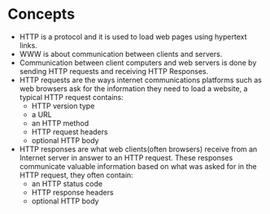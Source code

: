 # Concepts
- HTTP is a protocol and it is used to load web pages using hypertext links.
- WWW is about communication between clients and servers.
- Communication between client computers and web servers is done by sending HTTP requests and receiving HTTP Responses.
- HTTP requests are the ways internet communications platforms such as web browsers ask for the information they need to load a website, a typical HTTP request contains:
  - HTTP version type
  - a URL
  - an HTTP method
  - HTTP request headers
  - optional HTTP body
- HTTP responses are what web clients(often browsers) receive from an Internet server in answer to an HTTP request. These responses communicate valuable information based on what was asked for in the HTTP request, they often contain:
  - an HTTP status code
  - HTTP response headers
  - optional HTTP body
